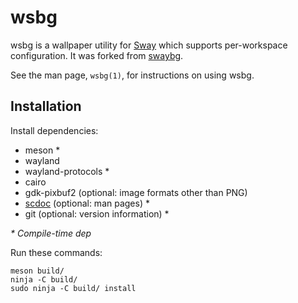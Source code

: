 # wsbg

wsbg is a wallpaper utility for [Sway](https://swaywm.org/) which supports
per-workspace configuration. It was forked from [swaybg](https://github.com/swaywm/swaybg).

See the man page, `wsbg(1)`, for instructions on using wsbg.

## Installation

Install dependencies:

* meson \*
* wayland
* wayland-protocols \*
* cairo
* gdk-pixbuf2 (optional: image formats other than PNG)
* [scdoc](https://git.sr.ht/~sircmpwn/scdoc) (optional: man pages) \*
* git (optional: version information) \*

_\* Compile-time dep_

Run these commands:

    meson build/
    ninja -C build/
    sudo ninja -C build/ install
